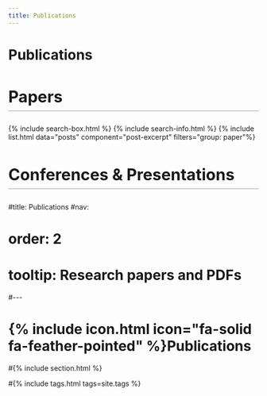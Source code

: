 ```yaml
---
title: Publications
---
```


# Publications

<div style="margin-top: 3rem;">
  <h2 style="font-size: 2rem; border-bottom: 2px solid #ccc; padding-bottom: 0.5rem;">Papers</h2>
  <p>
    <!-- Add your paper titles, links, or summaries here -->
{% include search-box.html %}
{% include search-info.html %}
{% include list.html data="posts" component="post-excerpt" filters="group: paper"%}
    
  </p>
</div>

<div style="margin-top: 3rem;">
  <h2 style="font-size: 2rem; border-bottom: 2px solid #ccc; padding-bottom: 0.5rem;">Conferences & Presentations</h2>
  <p>
    <!-- Add your conference presentations, posters, or abstracts here -->
    
  </p>
</div>





#title: Publications
#nav:
#  order: 2
#  tooltip: Research papers and PDFs
#---

# {% include icon.html icon="fa-solid fa-feather-pointed" %}Publications


#{% include section.html %}

#{% include tags.html tags=site.tags %}
